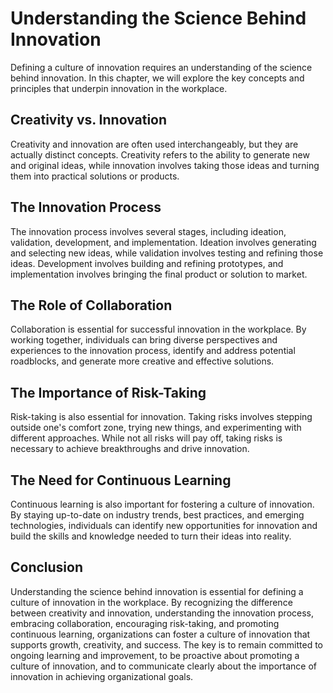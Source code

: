 Understanding the Science Behind Innovation
========================================================================================

Defining a culture of innovation requires an understanding of the science behind innovation. In this chapter, we will explore the key concepts and principles that underpin innovation in the workplace.

Creativity vs. Innovation
-------------------------

Creativity and innovation are often used interchangeably, but they are actually distinct concepts. Creativity refers to the ability to generate new and original ideas, while innovation involves taking those ideas and turning them into practical solutions or products.

The Innovation Process
----------------------

The innovation process involves several stages, including ideation, validation, development, and implementation. Ideation involves generating and selecting new ideas, while validation involves testing and refining those ideas. Development involves building and refining prototypes, and implementation involves bringing the final product or solution to market.

The Role of Collaboration
-------------------------

Collaboration is essential for successful innovation in the workplace. By working together, individuals can bring diverse perspectives and experiences to the innovation process, identify and address potential roadblocks, and generate more creative and effective solutions.

The Importance of Risk-Taking
-----------------------------

Risk-taking is also essential for innovation. Taking risks involves stepping outside one's comfort zone, trying new things, and experimenting with different approaches. While not all risks will pay off, taking risks is necessary to achieve breakthroughs and drive innovation.

The Need for Continuous Learning
--------------------------------

Continuous learning is also important for fostering a culture of innovation. By staying up-to-date on industry trends, best practices, and emerging technologies, individuals can identify new opportunities for innovation and build the skills and knowledge needed to turn their ideas into reality.

Conclusion
----------

Understanding the science behind innovation is essential for defining a culture of innovation in the workplace. By recognizing the difference between creativity and innovation, understanding the innovation process, embracing collaboration, encouraging risk-taking, and promoting continuous learning, organizations can foster a culture of innovation that supports growth, creativity, and success. The key is to remain committed to ongoing learning and improvement, to be proactive about promoting a culture of innovation, and to communicate clearly about the importance of innovation in achieving organizational goals.
